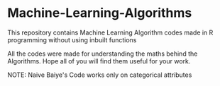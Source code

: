 # Machine-Learning-Algorithms
This repository contains Machine Learning Algorithm codes made in R programming without using inbuilt functions

All the codes were made for understanding the maths behind the Algorithms. 
Hope all of you will find them useful for your work.

NOTE: Naive Baiye's Code works only on categorical attributes
